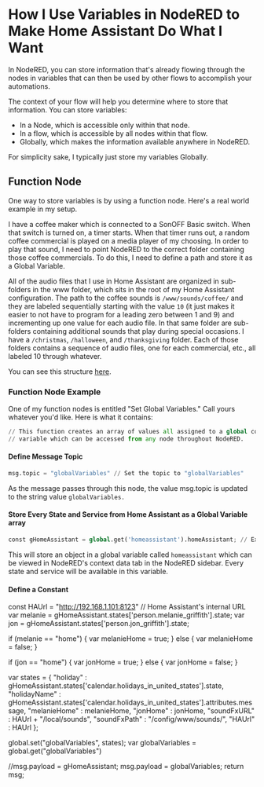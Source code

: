 # How I Use Variables in NodeRED to Make Home Assistant Do What I Want

In NodeRED, you can store information that's already flowing through the nodes in variables that can then be used by other flows to accomplish your automations.

The context of your flow will help you determine where to store that information.  You can store variables:

  * In a Node, which is accessible only within that node.
  * In a flow, which is accessible by all nodes within that flow.
  * Globally, which makes the information available anywhere in NodeRED.

For simplicity sake, I typically just store my variables Globally.

## Function Node

One way to store variables is by using a function node.  Here's a real world example in my setup.

I have a coffee maker which is connected to a SonOFF Basic switch.  When that switch is turned on, a timer starts.  When that timer runs out, a random coffee commercial is played on a media player of my choosing.  In order to play that sound, I need to point NodeRED to the correct folder containing those coffee commercials.  To do this, I need to define a path and store it as a Global Variable.

All of the audio files that I use in Home Assistant are organized in sub-folders in the www folder, which sits in the root of my Home Assistant configuration.  The path to the coffee sounds is `/www/sounds/coffee/` and they are labeled sequentially starting with the value `10` (it just makes it easier to not have to program for a leading zero between 1 and 9) and incrementing up one value for each audio file. In that same folder are sub-folders containing additional sounds that play during special occasions.  I have a `/christmas`, `/halloween`, and `/thanksgiving` folder.  Each of those folders contains a sequence of audio files, one for each commercial, etc., all labeled 10 through whatever.

You can see this structure [here](https://github.com/arretx/HomeAssistant/tree/master/www/sounds/coffee).

### Function Node Example

One of my function nodes is entitled "Set Global Variables."  Call yours whatever you'd like.  Here is what it contains:

``` python linenums="1"
// This function creates an array of values all assigned to a global context 
// variable which can be accessed from any node throughout NodeRED.
```
#### Define Message Topic
``` python linenums="3"
msg.topic = "globalVariables" // Set the topic to "globalVariables"
```
As the message passes through this node, the value msg.topic is updated to the string value `globalVariables.`

#### Store Every State and Service from Home Assistant as a Global Variable array
``` python linenums="4"
const gHomeAssistant = global.get('homeassistant').homeAssistant; // Extract every state and service from HA into an array.
```
This will store an object in a global variable called `homeassistant` which can be viewed in NodeRED's context data tab in the NodeRED sidebar.  Every state and service will be available in this variable.

#### Define a Constant
const HAUrl = "http://192.168.1.101:8123" // Home Assistant's internal URL
var melanie = gHomeAssistant.states['person.melanie_griffith'].state;
var jon = gHomeAssistant.states['person.jon_griffith'].state;

if (melanie == "home") {
    var melanieHome = true;
} else {
    var melanieHome = false;
}

if (jon == "home") {
    var jonHome = true;
} else {
    var jonHome = false;
}

var states = { 
    "holiday" : gHomeAssistant.states['calendar.holidays_in_united_states'].state,
    "holidayName" : gHomeAssistant.states['calendar.holidays_in_united_states'].attributes.message,
    "melanieHome" : melanieHome,
    "jonHome" : jonHome,
    "soundFxURL" : HAUrl + "/local/sounds",
    "soundFxPath" : "/config/www/sounds/",
    "HAUrl" : HAUrl
    };

global.set("globalVariables", states);
var globalVariables = global.get("globalVariables")

//msg.payload = gHomeAssistant;
msg.payload = globalVariables;
return msg;
```
